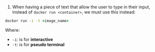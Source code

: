 
1. When having a piece of text that allow the user to type in their input, instead of `docker run <container>`, we must use this instead:

```cmd
docker run -i -t <image_name>
```

Where:
- `-i`: is for **interactive**
- `-t`: is for **pseudo terminal** 
